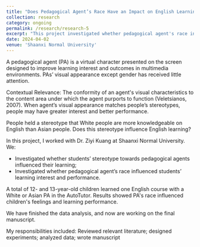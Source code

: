 ```yaml
---
title: "Does Pedagogical Agent’s Race Have an Impact on English Learning?"
collection: research
category: ongoing
permalink: /research/research-5
excerpt: "This project investigated whether pedagogical agent's race influence 12- and 13-year-old children's English learning."
date: 2024-04-02
venue: 'Shaanxi Normal University'
---
```


A pedagogical agent (PA) is a virtual character presented on the screen designed to improve learning interest and outcomes in multimedia environments. PAs’ visual appearance except gender has received little attention.

Contextual Relevance: The conformity of an agent's visual characteristics to the content area under which the agent purports to function (Veletsianos, 2007). When agent’s visual appearance matches people’s stereotypes, people may have greater interest and better performance.

People held a stereotype that White people are more knowledgeable on English than Asian people. Does this stereotype influence English learning?

In this project, I worked with Dr. Ziyi Kuang at Shaanxi Normal University. We:
- Investigated whether students’ stereotype towards pedagogical agents influenced their learning;
- Investigated whether pedagogical agent’s race influenced students’ learning interest and performance.

A total of 12- and 13-year-old children learned one English course with a White or Asian PA in the AutoTutor. Results showed PA's race influenced children's feelings and learning performance.

We have finished the data analysis, and now are working on the final manuscript.

My responsibilities included: Reviewed relevant literature; designed experiments; analyzed data; wrote manuscript
